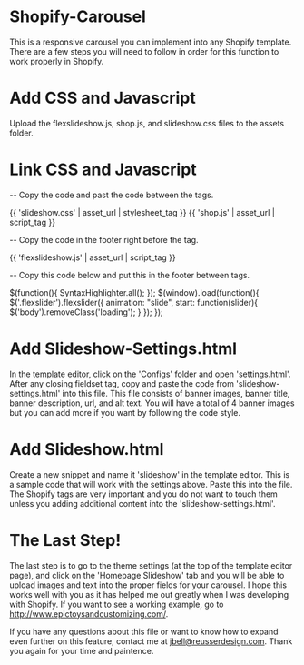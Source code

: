 Shopify-Carousel
================

This is a responsive carousel you can implement into any Shopify template. There are a few steps you will need to follow in order for this function to work properly in Shopify.


Add CSS and Javascript
================

Upload the flexslideshow.js, shop.js, and slideshow.css files to the assets folder.


Link CSS and Javascript
================

-- Copy the code and past the code between the <head></head> tags.

{{ 'slideshow.css' | asset_url | stylesheet_tag }}
{{ 'shop.js' | asset_url | script_tag }}



-- Copy the code in the footer right before the </body> tag.

{{ 'flexslideshow.js' | asset_url | script_tag }}



-- Copy this code below and put this in the footer between <script></script> tags.

$(function(){
SyntaxHighlighter.all();
});
$(window).load(function(){
$('.flexslider').flexslider({
animation: "slide",
start: function(slider){
$('body').removeClass('loading');
}
});
});


Add Slideshow-Settings.html
================

In the template editor, click on the 'Configs' folder and open 'settings.html'. After any closing fieldset tag, copy and paste the code from 'slideshow-settings.html' into this file. This file consists of banner images, banner title, banner description, url, and alt text. You will have a total of 4 banner images but you can add more if you want by following the code style.


Add Slideshow.html
================

Create a new snippet and name it 'slideshow' in the template editor. This is a sample code that will work with the settings above. Paste this into the file. The Shopify tags are very important and you do not want to touch them unless you adding additional content into the 'slideshow-settings.html'.
      

The Last Step!
================

The last step is to go to the theme settings (at the top of the template editor page), and click on the 'Homepage Slideshow' tab and you will be able to upload images and text into the proper fields for your carousel. I hope this works well with you as it has helped me out greatly when I was developing with Shopify. If you want to see a working example, go to http://www.epictoysandcustomizing.com/.

If you have any questions about this file or want to know how to expand even further on this feature, contact me at jbell@reusserdesign.com. Thank you again for your time and paintence. 



